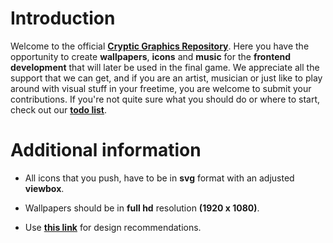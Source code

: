 ﻿# Introduction
Welcome to the official [**Cryptic Graphics Repository**](https://github.com/cryptic-game/graphics). Here you have the opportunity to create **wallpapers**, **icons** and **music** for the **frontend development** that will later be used in the final game. We appreciate all the support that we can get, and if you are an artist, musician or just like to play around with visual stuff in your freetime, you are welcome to submit your contributions. If you're not quite sure what you should do or where to start, check out our [**todo list**](https://github.com/orgs/cryptic-game/projects/5).
# **Additional information**

-   All icons that you push, have to be in **svg** format with an adjusted **viewbox**.
    
-   Wallpapers should be in **full hd** resolution **(1920 x 1080)**.
    
-   Use [**this link**](https://material.io/design/) for design recommendations.
